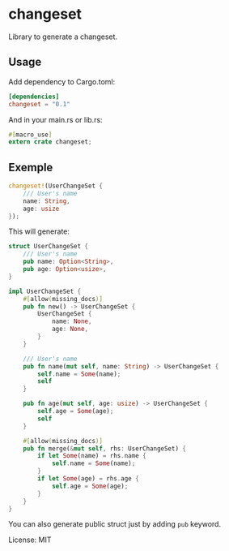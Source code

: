 # changeset

Library to generate a changeset.

## Usage

Add dependency to Cargo.toml:

```toml
[dependencies]
changeset = "0.1"
```

And in your main.rs or lib.rs:

```rust
#[macro_use]
extern crate changeset;
```

## Exemple

```rust
changeset!(UserChangeSet {
    /// User's name
    name: String,
    age: usize
});
```

This will generate:

```rust
struct UserChangeSet {
    /// User's name
    pub name: Option<String>,
    pub age: Option<usize>,
}

impl UserChangeSet {
    #[allow(missing_docs)]
    pub fn new() -> UserChangeSet {
        UserChangeSet {
            name: None,
            age: None,
        }
    }

    /// User's name
    pub fn name(mut self, name: String) -> UserChangeSet {
        self.name = Some(name);
        self
    }

    pub fn age(mut self, age: usize) -> UserChangeSet {
        self.age = Some(age);
        self
    }

    #[allow(missing_docs)]
    pub fn merge(&mut self, rhs: UserChangeSet) {
        if let Some(name) = rhs.name {
            self.name = Some(name);
        }
        if let Some(age) = rhs.age {
            self.age = Some(age);
        }
    }
}
```

You can also generate public struct just by adding `pub` keyword.

License: MIT
